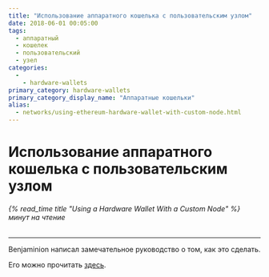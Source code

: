 ```yaml
---
title: "Использование аппаратного кошелька с пользовательским узлом"
date: 2018-06-01 00:05:00
tags:
  - аппаратный
  - кошелек
  - пользовательский
  - узел
categories:
  - 
    - hardware-wallets
primary_category: hardware-wallets
primary_category_display_name: "Аппаратные кошельки"
alias:
  - networks/using-ethereum-hardware-wallet-with-custom-node.html
---
```


# **Использование аппаратного кошелька с пользовательским узлом**

###### {% read_time title "Using a Hardware Wallet With a Custom Node" %} минут на чтение

* * *

Benjaminion написал замечательное руководство о том, как это сделать.

Его можно прочитать [здесь](https://github.com/benjaminion/eth-parity-qnap/wiki/Connecting-to-MyEtherWallet).